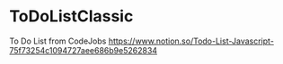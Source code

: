 # ToDoListClassic
To Do List from CodeJobs https://www.notion.so/Todo-List-Javascript-75f73254c1094727aee686b9e5262834

